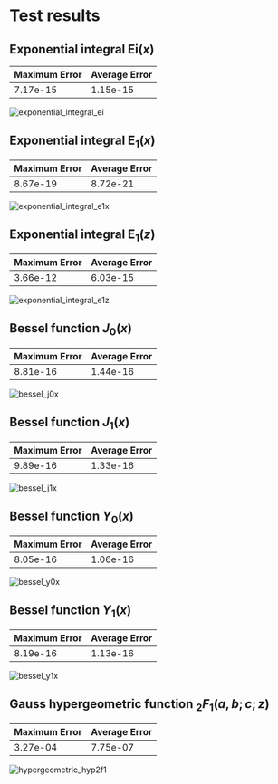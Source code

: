 # Test results

## Exponential integral $\mathrm{Ei}(x)$

| Maximum Error | Average Error  |
| ------------- | -------------- |
|7.17e-15|1.15e-15|

![exponential_integral_ei](exponential_integral_ei.svg)

## Exponential integral $\mathrm{E}_1(x)$

| Maximum Error | Average Error  |
| ------------- | -------------- |
|8.67e-19|8.72e-21|

![exponential_integral_e1x](exponential_integral_e1x.svg)

## Exponential integral $\mathrm{E}_1(z)$

| Maximum Error | Average Error  |
| ------------- | -------------- |
|3.66e-12|6.03e-15|

![exponential_integral_e1z](exponential_integral_e1z.svg)

## Bessel function $J_0(x)$

| Maximum Error | Average Error  |
| ------------- | -------------- |
|8.81e-16|1.44e-16|

![bessel_j0x](bessel_j0x.svg)

## Bessel function $J_1(x)$

| Maximum Error | Average Error  |
| ------------- | -------------- |
|9.89e-16|1.33e-16|

![bessel_j1x](bessel_j1x.svg)

## Bessel function $Y_0(x)$

| Maximum Error | Average Error  |
| ------------- | -------------- |
|8.05e-16|1.06e-16|

![bessel_y0x](bessel_y0x.svg)

## Bessel function $Y_1(x)$

| Maximum Error | Average Error  |
| ------------- | -------------- |
|8.19e-16|1.13e-16|

![bessel_y1x](bessel_y1x.svg)

## Gauss hypergeometric function ${}_2F_1(a, b; c; z)$

| Maximum Error | Average Error  |
| ------------- | -------------- |
|3.27e-04|7.75e-07|

![hypergeometric_hyp2f1](hypergeometric_hyp2f1.svg)

